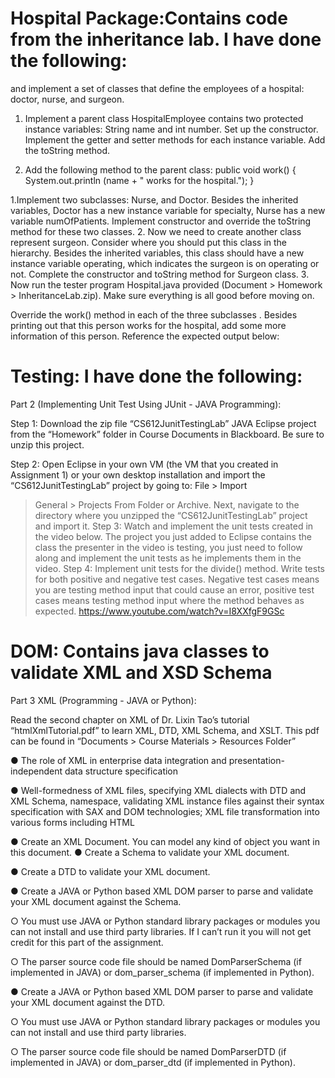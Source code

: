 # Hospital Package:Contains code from the inheritance lab. I have done the following:

and implement a set of classes that define the employees of a hospital: doctor, nurse,
and surgeon.
1. Implement a parent class HospitalEmployee contains two protected instance
variables: String name and int number. Set up the constructor. Implement the getter and
setter methods for each instance variable. Add the toString method.

2. Add the following method to the parent class:
public void work()
{
System.out.println (name + " works for the hospital.");
}



1.Implement two subclasses: Nurse, and Doctor. Besides the inherited variables, Doctor
has a new instance variable for specialty, Nurse has a new variable numOfPatients.
Implement constructor and override the toString method for these two classes.
2. Now we need to create another class represent surgeon. Consider where you should
put this class in the hierarchy. Besides the inherited variables, this class should have a
new instance variable operating, which indicates the surgeon is on operating or not.
Complete the constructor and toString method for Surgeon class.
3. Now run the tester program Hospital.java provided (Document > Homework >
InheritanceLab.zip). Make sure everything is all good before moving on.


Override the work() method in each of the three subclasses . Besides printing out
that this person works for the hospital, add some more information of this person.
Reference the expected output below:

# Testing: I have done the following:

Part 2 (Implementing Unit Test Using JUnit - JAVA Programming):

Step 1: Download the zip file “CS612JunitTestingLab” JAVA Eclipse project from the
“Homework” folder in Course Documents in Blackboard. Be sure to unzip this project.

Step 2: Open Eclipse in your own VM (the VM that you created in Assignment 1) or your own
desktop installation and import the “CS612JunitTestingLab” project by going to: File > Import
> General > Projects From Folder or Archive. Next, navigate to the directory where you
unzipped the “CS612JunitTestingLab” project and import it.
Step 3: Watch and implement the unit tests created in the video below. The project you just
added to Eclipse contains the class the presenter in the video is testing, you just need to follow
along and implement the unit tests as he implements them in the video.
Step 4: Implement unit tests for the divide() method. Write tests for both positive and negative
test cases. Negative test cases means you are testing method input that could cause an error,
positive test cases means testing method input where the method behaves as expected.
https://www.youtube.com/watch?v=I8XXfgF9GSc
> 
> 
> 

# DOM: Contains java classes to validate XML and XSD Schema

Part 3 XML (Programming - JAVA or Python):


Read the second chapter on XML of Dr. Lixin Tao’s tutorial “htmlXmlTutorial.pdf” to learn XML,
DTD, XML Schema, and XSLT. This pdf can be found in “Documents > Course Materials >
Resources Folder”

● The role of XML in enterprise data integration and presentation-independent data
structure specification

● Well-formedness of XML files, specifying XML dialects with DTD and XML Schema,
namespace, validating XML instance files against their syntax specification with SAX and
DOM technologies; XML file transformation into various forms including HTML

● Create an XML Document. You can model any kind of object you want in this document. ●
Create a Schema to validate your XML document.

● Create a DTD to validate your XML document.

● Create a JAVA or Python based XML DOM parser to parse and validate your XML
document against the Schema.

○ You must use JAVA or Python standard library packages or modules you can not
install and use third party libraries. If I can’t run it you will not get credit for this
part of the assignment.

○ The parser source code file should be named DomParserSchema (if
implemented in JAVA) or dom_parser_schema (if implemented in Python).

● Create a JAVA or Python based XML DOM parser to parse and validate your XML
document against the DTD.

○ You must use JAVA or Python standard library packages or modules you can
not install and use third party libraries.

○ The parser source code file should be named DomParserDTD (if implemented in
JAVA) or dom_parser_dtd (if implemented in Python).

